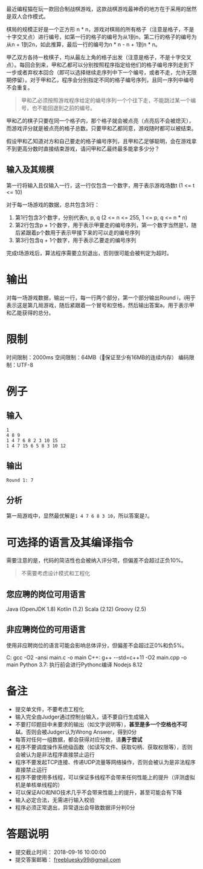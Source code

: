 

最近编程猫在玩一款回合制战棋游戏，这款战棋游戏最神奇的地方在于采用的居然是双人合作模式。

棋局的规模正好是一个正方形 n * n，游戏对棋局的所有格子（注意是格子，不是十字交叉点）进行编号，如第一行的格子的编号为从1到n，第二行的格子的编号为从n + 1到2n，如此推算，最后一行的编号为n * n - n + 1到n * n。

甲乙双方各持一枚棋子，均从最左上角的格子出发（注意是格子，不是十字交叉点）。每回合到来，甲和乙都可以分别按照程序指定给他们的格子编号序列走到下一步或者弃权本回合（即可以选择继续走序列中下一个编号，或者不走，允许无限期停留）。对于甲和乙，程序会分别指定不同的格子编号序列，且同一序列中编号不会重复。

> 甲和乙必须按照游戏程序给定的编号序列一个个往下走，不能跳过某一个编号，也不能回退到之前的编号。

甲和乙的棋子只要在同一个格子内，那个格子就会被点亮（点亮后不会被熄灭），而游戏评分就是被点亮的格子总数。只要甲和乙都同意，游戏随时都可以被结束。

假设甲和乙知道对方和自己要走的格子编号序列，且甲和乙足够聪明，会在游戏拿不到更高分数时直接结束游戏，请问甲和乙最终最多能拿多少分？

## 输入及其规模

第一行将输入且仅输入一行，这一行仅包含一个数字，用于表示游戏场数t (1 &lt;= t &lt;= 10)

对于每一场游戏的数据，总共包含3行：

1. 第1行包含3个数字，分别代表n, p, q (2 &lt;= n &lt;= 255, 1 &lt;= p, q &lt;= n * n)
2. 第2行包含p + 1个数字，用于表示甲要走的编号序列，第一个数字当然是1，随后紧跟着p个数用于表示甲接下来的可以走的编号序列
3. 第3行包含q + 1个数字，用于表示乙要走的编号序列

完成t场游戏后，算法程序需要立刻退出，否则很可能会被判定为超时。

# 输出

对每一场游戏数据，输出一行，每一行两个部分，第一个部分输出Round i，i用于表示这是第几局游戏，随后紧跟着一个冒号和空格，然后输出答案a，用于表示甲和乙能获得的总分。

# 限制

时间限制：2000ms
空间限制：64MB（保证至少有16MB的连续内存）
编码限制：UTF-8

# 例子

## 输入

```
1
4 8 9
1 4 7 6 8 2 3 10 15
1 4 7 15 6 5 8 3 10 12
```

## 输出

```
Round 1: 7
```

## 分析

第一局游戏中，显然最优解是`1 4 7 6 8 3 10`，所以答案是`7`。

# 可选择的语言及其编译指令

需要注意的是，代码的简洁性也会被纳入评分项，但偏差不会超过正负10%。

> 不需要考虑设计模式和工程化

## 您应聘的岗位可用语言

Java (OpenJDK 1.8)
Kotlin (1.2)
Scala (2.12)
Groovy (2.5)

## 非应聘岗位的可用语言

使用非应聘岗位的语言可能会影响总体评分，但偏差不会超过正0%和负5%。

C: gcc -O2 -ansi main.c -o main
C++: g++ --std=c++11 -O2 main.cpp -o main
Python 3.7: 执行前会进行Pythonc编译
Nodejs 8.12

# 备注

- 提交单文件，不要考虑工程化
- 输入完全由Judger通过控制台输入，请不要自行生成输入
- 不要打印题目中未要求的输出（如文字说明等），**甚至是多一个空格也不可以**，否则会被Judger认为Wrong Answer，得到0分
- 每答对任何一组数据，都会获得对应分数，请**勇于尝试**
- 程序不要调度操作系统级函数（如读写文件、获取句柄、获取权限等），否则会被认为是非法程序直接禁止运行
- 程序不要发起TCP连接、传递UDP流量等网络操作，否则会被认为是非法程序直接禁止运行
- 程序不要使用多线程，可以保证多线程不会带来任何性能上的提升（评测虚拟机是单核单线程的）
- 可以保证AIO和NIO技术几乎不会带来性能上的提升，甚至可能会有下降
- 输入必定合法，无需进行输入校验
- 程序必须正常退出，异常退出会导致数据评分判0分



# 答题说明
 - 提交截止时间： 2018-09-16 10:00:00 
 - 提交答案邮箱： freebluesky99@gmail.com
